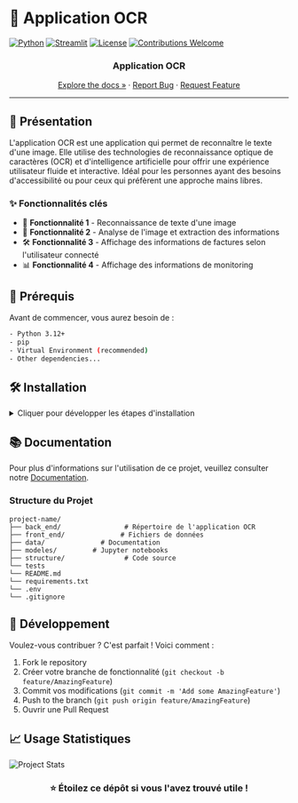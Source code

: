 # 🚀 Application OCR

[![Python](https://img.shields.io/badge/Python-3.12+-3776AB?style=for-the-badge&logo=python&logoColor=white)](https://www.python.org)
[![Streamlit](https://img.shields.io/badge/Streamlit-FF4B4B?style=for-the-badge&logo=Streamlit&logoColor=white)](https://streamlit.io)
[![License](https://img.shields.io/badge/License-MIT-yellow.svg?style=for-the-badge)](LICENSE)
[![Contributions Welcome](https://img.shields.io/badge/contributions-welcome-brightgreen.svg?style=for-the-badge)](CONTRIBUTING.md)

<div align="center">

  <h3>Application OCR</h3>

  [Explore the docs »](docs/)
  ·
  [Report Bug](issues/new?template=bug_report.md)
  ·
  [Request Feature](issues/new?template=feature_request.md)

</div>

---

## 📌 Présentation

L'application OCR est une application qui permet de reconnaître le texte d'une image. Elle utilise des technologies de reconnaissance optique de caractères (OCR) et d'intelligence artificielle pour offrir une expérience utilisateur fluide et interactive. Idéal pour les personnes ayant des besoins d'accessibilité ou pour ceux qui préfèrent une approche mains libres.

### ✨ Fonctionnalités clés

- 🎯 **Fonctionnalité 1** - Reconnaissance de texte d'une image
- 🔄 **Fonctionnalité 2** - Analyse de l'image et extraction des informations
- 🛠️ **Fonctionnalité 3** - Affichage des informations de factures selon l'utilisateur connecté
- 📊 **Fonctionnalité 4** - Affichage des informations de monitoring

## 🚦 Prérequis

Avant de commencer, vous aurez besoin de :

```bash
- Python 3.12+
- pip
- Virtual Environment (recommended)
- Other dependencies...
```

## 🛠️ Installation

<details>
<summary>Cliquer pour développer les étapes d'installation</summary>

1. Clone le repository
```bash
git clone https://github.com/username/project-name.git
```

2. Naviguer vers le répertoire du projet
```bash
cd project-name
```

3. Créer et activer l'environnement virtuel
```bash
# Créer l'environnement virtuel
python -m venv venv

# Activer l'environnement virtuel
# Sur Windows:
venv\Scripts\activate
# Sur Unix ou MacOS:
source venv/bin/activate
```

4. Installer les dépendances
```bash
pip install -r requirements.txt
```

</details>

## 📚 Documentation

Pour plus d'informations sur l'utilisation de ce projet, veuillez consulter notre [Documentation](docs/).

### Structure du Projet

```
project-name/
├── back_end/                # Répertoire de l'application OCR
├── front_end/              # Fichiers de données
├── data/              # Documentation
├── modeles/         # Jupyter notebooks
├── structure/               # Code source
└── tests
└── README.md
└── requirements.txt
└── .env
└── .gitignore
```

## 🔧 Développement

Voulez-vous contribuer ? C'est parfait ! Voici comment :

1. Fork le repository
2. Créer votre branche de fonctionnalité (`git checkout -b feature/AmazingFeature`)
3. Commit vos modifications (`git commit -m 'Add some AmazingFeature'`)
4. Push to the branch (`git push origin feature/AmazingFeature`)
5. Ouvrir une Pull Request

</details>

## 📈 Usage Statistiques

<!-- Add some charts or metrics about your project -->
![Project Stats](https://your-chart-url-here.com)

<div align="center">

### ⭐ Étoilez ce dépôt si vous l'avez trouvé utile !

</div>
